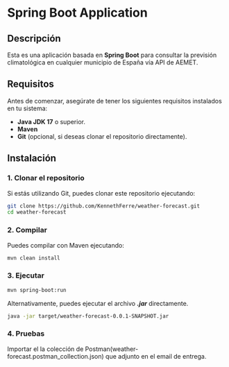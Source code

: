 # Spring Boot Application

## Descripción

Esta es una aplicación basada en **Spring Boot** para consultar la previsión climatológica en cualquier municipio de España vía API de AEMET.

## Requisitos

Antes de comenzar, asegúrate de tener los siguientes requisitos instalados en tu sistema:

- **Java JDK 17** o superior.
- **Maven** 
- **Git** (opcional, si deseas clonar el repositorio directamente).

## Instalación

### 1. Clonar el repositorio

Si estás utilizando Git, puedes clonar este repositorio ejecutando:

```bash
git clone https://github.com/KennethFerre/weather-forecast.git
cd weather-forecast
```

### 2. Compilar

Puedes compilar con Maven ejecutando:

```bash
mvn clean install
```

### 3. Ejecutar 
```bash
mvn spring-boot:run
```
Alternativamente, puedes ejecutar el archivo ***.jar*** directamente.
```bash
java -jar target/weather-forecast-0.0.1-SNAPSHOT.jar
```

### 4. Pruebas
Importar el la colección de Postman(weather-forecast.postman_collection.json) que adjunto en el email de entrega.




